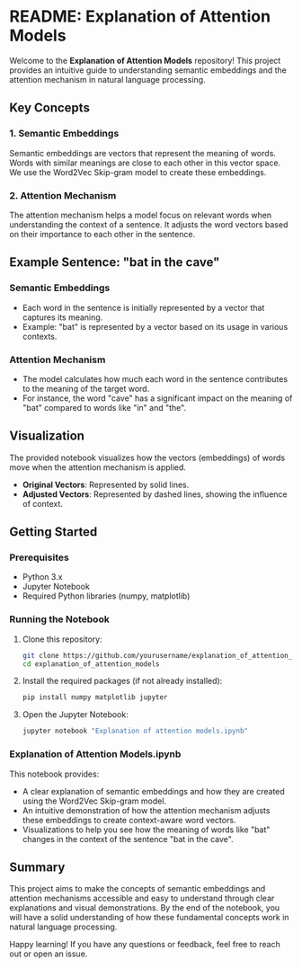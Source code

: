 # README: Explanation of Attention Models

Welcome to the **Explanation of Attention Models** repository! This project provides an intuitive guide to understanding semantic embeddings and the attention mechanism in natural language processing.

## Key Concepts

### 1. Semantic Embeddings
Semantic embeddings are vectors that represent the meaning of words. Words with similar meanings are close to each other in this vector space. We use the Word2Vec Skip-gram model to create these embeddings.

### 2. Attention Mechanism
The attention mechanism helps a model focus on relevant words when understanding the context of a sentence. It adjusts the word vectors based on their importance to each other in the sentence.

## Example Sentence: "bat in the cave"

### Semantic Embeddings
- Each word in the sentence is initially represented by a vector that captures its meaning.
- Example: "bat" is represented by a vector based on its usage in various contexts.

### Attention Mechanism
- The model calculates how much each word in the sentence contributes to the meaning of the target word.
- For instance, the word "cave" has a significant impact on the meaning of "bat" compared to words like "in" and "the".

## Visualization

The provided notebook visualizes how the vectors (embeddings) of words move when the attention mechanism is applied.
- **Original Vectors**: Represented by solid lines.
- **Adjusted Vectors**: Represented by dashed lines, showing the influence of context.

## Getting Started

### Prerequisites

- Python 3.x
- Jupyter Notebook
- Required Python libraries (numpy, matplotlib)

### Running the Notebook

1. Clone this repository:
   ```sh
   git clone https://github.com/yourusername/explanation_of_attention_models.git
   cd explanation_of_attention_models
   ```

2. Install the required packages (if not already installed):
   ```sh
   pip install numpy matplotlib jupyter
   ```

3. Open the Jupyter Notebook:
   ```sh
   jupyter notebook "Explanation of attention models.ipynb"
   ```

### Explanation of Attention Models.ipynb

This notebook provides:
- A clear explanation of semantic embeddings and how they are created using the Word2Vec Skip-gram model.
- An intuitive demonstration of how the attention mechanism adjusts these embeddings to create context-aware word vectors.
- Visualizations to help you see how the meaning of words like "bat" changes in the context of the sentence "bat in the cave".

## Summary

This project aims to make the concepts of semantic embeddings and attention mechanisms accessible and easy to understand through clear explanations and visual demonstrations. By the end of the notebook, you will have a solid understanding of how these fundamental concepts work in natural language processing.

Happy learning! If you have any questions or feedback, feel free to reach out or open an issue.
